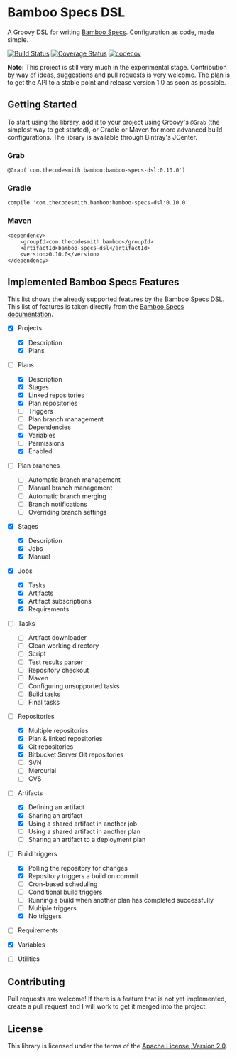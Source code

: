 # Bamboo Specs DSL

A Groovy DSL for writing [Bamboo
Specs](https://confluence.atlassian.com/bamboo/bamboo-specs-894743906.html).
Configuration as code, made simple.

[![Build
Status](https://travis-ci.org/thecodesmith/bamboo-specs-dsl.svg?branch=master)](https://travis-ci.org/thecodesmith/bamboo-specs-dsl)
[![Coverage
Status](https://coveralls.io/repos/github/thecodesmith/bamboo-specs-dsl/badge.svg?branch=master)](https://coveralls.io/github/thecodesmith/bamboo-specs-dsl?branch=master)
[![codecov](https://codecov.io/gh/thecodesmith/bamboo-specs-dsl/branch/master/graph/badge.svg)](https://codecov.io/gh/thecodesmith/bamboo-specs-dsl)

**Note:** This project is still very much in the experimental stage. Contribution by
way of ideas, suggestions and pull requests is very welcome. The plan is to get
the API to a stable point and release version 1.0 as soon as possible.


## Getting Started

To start using the library, add it to your project using Groovy's `@Grab` (the
simplest way to get started), or Gradle or Maven for more advanced build
configurations. The library is available through Bintray's JCenter.

### Grab

    @Grab('com.thecodesmith.bamboo:bamboo-specs-dsl:0.10.0')

### Gradle

    compile 'com.thecodesmith.bamboo:bamboo-specs-dsl:0.10.0'

### Maven

    <dependency>
        <groupId>com.thecodesmith.bamboo</groupId>
        <artifactId>bamboo-specs-dsl</artifactId>
        <version>0.10.0</version>
    </dependency>


## Implemented Bamboo Specs Features

This list shows the already supported features by the Bamboo Specs DSL.
This list of features is taken directly from the [Bamboo Specs
documentation](https://docs.atlassian.com/bamboo-specs-docs/latest).

- [x] Projects
    - [x] Description
    - [x] Plans
- [ ] Plans
    - [x] Description
    - [x] Stages
    - [x] Linked repositories
    - [x] Plan repositories
    - [ ] Triggers
    - [ ] Plan branch management
    - [ ] Dependencies
    - [x] Variables
    - [ ] Permissions
    - [x] Enabled
- [ ] Plan branches
    - [ ] Automatic branch management
    - [ ] Manual branch management
    - [ ] Automatic branch merging
    - [ ] Branch notifications
    - [ ] Overriding branch settings
- [x] Stages
    - [x] Description
    - [x] Jobs
    - [x] Manual
- [x] Jobs
    - [x] Tasks
    - [x] Artifacts
    - [x] Artifact subscriptions
    - [x] Requirements
- [ ] Tasks
    - [ ] Artifact downloader
    - [ ] Clean working directory
    - [ ] Script
    - [ ] Test results parser
    - [ ] Repository checkout
    - [ ] Maven
    - [ ] Configuring unsupported tasks
    - [ ] Build tasks
    - [ ] Final tasks
- [ ] Repositories
    - [x] Multiple repositories
    - [x] Plan & linked repositories
    - [x] Git repositories
    - [x] Bitbucket Server Git repositories
    - [ ] SVN
    - [ ] Mercurial
    - [ ] CVS
- [ ] Artifacts
    - [x] Defining an artifact
    - [x] Sharing an artifact
    - [x] Using a shared artifact in another job
    - [ ] Using a shared artifact in another plan
    - [ ] Sharing an artifact to a deployment plan
- [ ] Build triggers
    - [x] Polling the repository for changes
    - [x] Repository triggers a build on commit
    - [ ] Cron-based scheduling
    - [ ] Conditional build triggers
    - [ ] Running a build when another plan has completed successfully
    - [ ] Multiple triggers
    - [x] No triggers
- [ ] Requirements
- [x] Variables
- [ ] Utilities


## Contributing

Pull requests are welcome! If there is a feature that is not yet implemented,
create a pull request and I will work to get it merged into the project.


## License

This library is licensed under the terms of the [Apache License, Version
2.0](http://www.apache.org/licenses/LICENSE-2.0.html).
